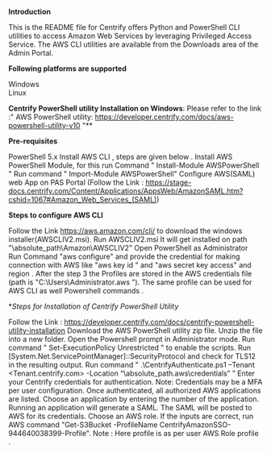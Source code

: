 **Introduction**

This is the README file for Centrify offers Python and PowerShell CLI utilities to access Amazon Web Services by leveraging Privileged Access Service. The AWS CLI utilities are available from the Downloads area of the Admin Portal.

**Following platforms are supported**

Windows  
Linux

**Centrify PowerShell utility Installation on Windows**: Please refer to the link :" AWS PowerShell utility: https://developer.centrify.com/docs/aws-powershell-utility-v10 "**

**Pre-requisites**

PowerShell 5.x
Install AWS CLI , steps are given below .
Install AWS PowerShell Module, for this run Command " Install-Module AWSPowerShell "
Run command " Import-Module AWSPowerShell"
Configure AWS(SAML) web App on PAS Portal (Follow the Link : https://stage-docs.centrify.com/Content/Applications/AppsWeb/AmazonSAML.htm?cshid=1067#Amazon_Web_Services_(SAML)) 

**Steps to configure AWS CLI**

Follow the Link https://aws.amazon.com/cli/ to download the windows installer(AWSCLIV2.msi).
Run AWSCLIV2.msi 
It will get installed on path "\absolute_path\Amazon\AWSCLIV2"
Open PowerShell as Administrator
Run Command "aws configure" and provide the credential for making connection with AWS like "aws key id " and "aws secret key access" and region .
After the step 3 the Profiles are stored in the AWS credentials file (path is "C:\Users\Administrator\.aws "). The same profile can be used for AWS CLI as well Powershell commands .

**Steps for Installation of Centrify PowerShell Utility*

Follow the Link : https://developer.centrify.com/docs/centrify-powershell-utility-installation
Download the AWS PowerShell utility zip file.
Unzip the file into a new folder.
Open the Powershell prompt in Administrator mode.
Run command " Set-ExecutionPolicy Unrestricted " to enable the scripts.
Run [System.Net.ServicePointManager]::SecurityProtocol and check for TLS12 in the resulting output.
Run command " .\CentrifyAuthenticate.ps1 –Tenant <Tenant.centrify.com> -Location “\absolute_path\.aws\credentials” ”
Enter your Centrify credentials for authentication. Note: Credentials may be a MFA per user configuration.
Once authenticated, all authorized AWS applications are listed.
Choose an application by entering the number of the application.
Running an application will generate a SAML. The SAML will be posted to AWS for its credentials.
Choose an AWS role.
If the inputs are correct, run AWS command "Get-S3Bucket -ProfileName CentrifyAmazonSSO-944640038399-Profile". Note : Here profile is as per user AWS Role profile .


